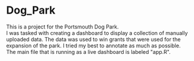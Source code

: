 # Dog_Park
This is a project for the Portsmouth Dog Park.  
I was tasked with creating a dashboard to display a collection of manually uploaded data.
The data was used to win grants that were used for the expansion of the park. 
I tried my best to annotate as much as possible.  
The main file that is running as a live dashboard is labeled "app.R".
